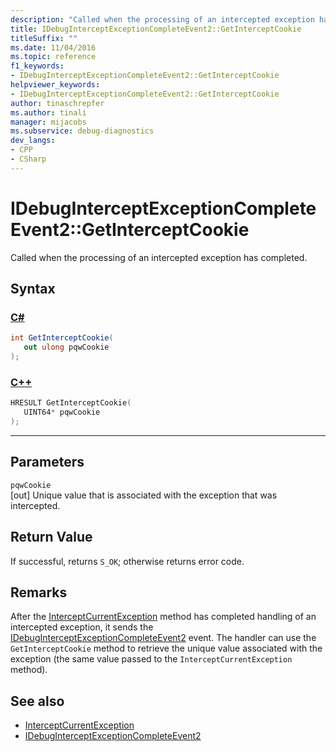 ```yaml
---
description: "Called when the processing of an intercepted exception has completed."
title: IDebugInterceptExceptionCompleteEvent2::GetInterceptCookie
titleSuffix: ""
ms.date: 11/04/2016
ms.topic: reference
f1_keywords:
- IDebugInterceptExceptionCompleteEvent2::GetInterceptCookie
helpviewer_keywords:
- IDebugInterceptExceptionCompleteEvent2::GetInterceptCookie
author: tinaschrepfer
ms.author: tinali
manager: mijacobs
ms.subservice: debug-diagnostics
dev_langs:
- CPP
- CSharp
---
```

# IDebugInterceptExceptionCompleteEvent2::GetInterceptCookie

Called when the processing of an intercepted exception has completed.

## Syntax

### [C#](#tab/csharp)
```csharp
int GetInterceptCookie(
   out ulong pqwCookie
);
```
### [C++](#tab/cpp)
```cpp
HRESULT GetInterceptCookie(
   UINT64* pqwCookie
);
```
---

## Parameters
`pqwCookie`\
[out] Unique value that is associated with the exception that was intercepted.

## Return Value
 If successful, returns `S_OK`; otherwise returns error code.

## Remarks
 After the [InterceptCurrentException](../../../extensibility/debugger/reference/idebugstackframe3-interceptcurrentexception.md) method has completed handling of an intercepted exception, it sends the [IDebugInterceptExceptionCompleteEvent2](../../../extensibility/debugger/reference/idebuginterceptexceptioncompleteevent2.md) event. The handler can use the `GetInterceptCookie` method to retrieve the unique value associated with the exception (the same value passed to the `InterceptCurrentException` method).

## See also
- [InterceptCurrentException](../../../extensibility/debugger/reference/idebugstackframe3-interceptcurrentexception.md)
- [IDebugInterceptExceptionCompleteEvent2](../../../extensibility/debugger/reference/idebuginterceptexceptioncompleteevent2.md)
